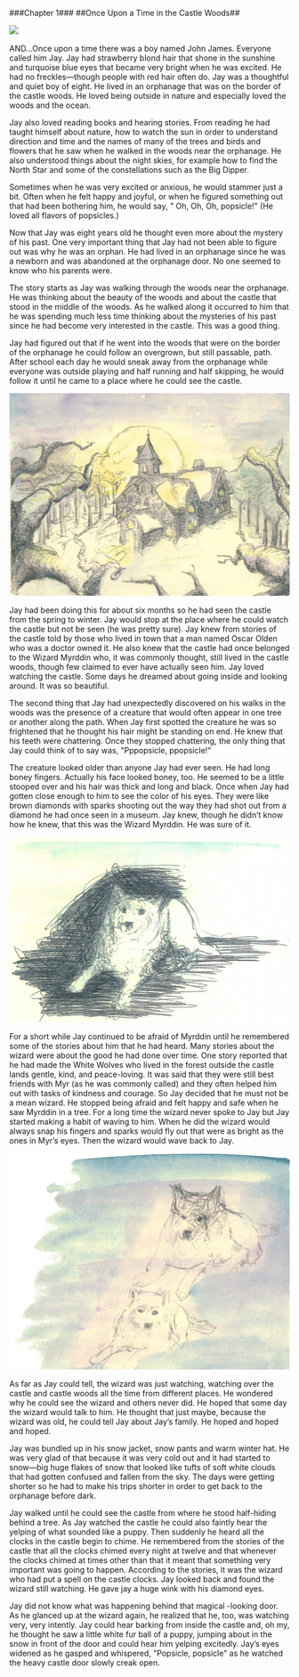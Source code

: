 
###Chapter 1###
##Once Upon a Time in the Castle Woods##

![](illustrations/wizard-in-tree.jpg)

<div class="pagebreak"></div>

AND…Once upon a time there was a boy named John James. Everyone called him Jay. Jay had strawberry blond hair that shone in the sunshine and turquoise blue eyes that became very bright when he was excited. He had no freckles—though people with red hair often do. Jay was a thoughtful and quiet boy of eight. He lived in an orphanage that was on the border of the castle woods. He loved being outside in nature and especially loved the woods and the ocean.

Jay also loved reading books and hearing stories. From reading he had taught himself about nature, how to watch the sun in order to understand direction and time and the names of many of the trees and birds and flowers that he saw when he walked in the woods near the orphanage. He also understood things about the night skies, for example how to find the North Star and some of the constellations such as the Big Dipper.

Sometimes when he was very excited or anxious, he would stammer just a bit. Often when he felt happy and joyful, or when he figured something out that had been bothering him, he would say, " Oh, Oh, Oh, popsicle!" (He loved all flavors of popsicles.)

Now that Jay was eight years old he thought even more about the mystery of his past. One very important thing that Jay had not been able to figure out was why he was an orphan. He had lived in an orphanage since he was a newborn and was abandoned at the orphanage door. No one seemed to know who his parents were.

The story starts as Jay was walking through the woods near the orphanage. He was thinking about the beauty of the woods and about the castle that stood in the middle of the woods. As he walked along it occurred to him that he was spending much less time thinking about the mysteries of his past since he had become very interested in the castle. This was a good thing.

Jay had figured out that if he went into the woods that were on the border of the orphanage he could follow an overgrown, but still passable, path. After school each day he would sneak away from the orphanage while everyone was outside playing and half running and half skipping, he would follow it until he came to a place where he could see the castle.

![](illustrations/castle-1.jpg)

Jay had been doing this for about six months so he had seen the castle from the spring to winter. Jay would stop at the place where he could watch the castle but not be seen (he was pretty sure). Jay knew from stories of the castle told by those who lived in town that a man named Oscar Olden who was a doctor owned it. He also knew that the castle had once belonged to the Wizard Myrddin who, it was commonly thought, still lived in the castle woods, though few claimed to ever have actually seen him. Jay loved watching the castle. Some days he dreamed about going inside and looking around. It was so beautiful.

The second thing that Jay had unexpectedly discovered on his walks in the woods was the presence of a creature that would often appear in one tree or another along the path. When Jay first spotted the creature he was so frightened that he thought his hair might be standing on end. He knew that his teeth were chattering. Once they stopped chattering, the only thing that Jay could think of to say was, "Pppopsicle, ppopsicle!"

The creature looked older than anyone Jay had ever seen. He had long boney fingers. Actually his face looked boney, too. He seemed to be a little stooped over and his hair was thick and long and black. Once when Jay had gotten close enough to him to see the color of his eyes. They were like brown diamonds with sparks shooting out the way they had shot out from a diamond he had once seen in a museum. Jay knew, though he didn’t know how he knew, that this was the Wizard Myrddin. He was sure of it.

![](illustrations/sitting-wolf.jpg)

For a short while Jay continued to be afraid of Myrddin until he remembered some of the stories about him that he had heard. Many stories about the wizard were about the good he had done over time. One story reported that he had made the White Wolves who lived in the forest outside the castle lands gentle, kind, and peace-loving. It was said that they were still best friends with Myr (as he was commonly called) and they often helped him out with tasks of kindness and courage. So Jay decided that he must not be a mean wizard. He stopped being afraid and felt happy and safe when he saw Myrddin in a tree. For a long time the wizard never spoke to Jay but Jay started making a habit of waving to him. When he did the wizard would always snap his fingers and sparks would fly out that were as bright as the ones in Myr’s eyes. Then the wizard would wave back to Jay.

![](illustrations/sitting-wolf-2.jpg)

As far as Jay could tell, the wizard was just watching, watching over the castle and castle woods all the time from different places. He wondered why he could see the wizard and others never did. He hoped that some day the wizard would talk to him. He thought that just maybe, because the wizard was old, he could tell Jay about Jay’s family. He hoped and hoped and hoped.

Jay was bundled up in his snow jacket, snow pants and warm winter hat. He was very glad of that because it was very cold out and it had started to snow—big huge flakes of snow that looked like tufts of soft white clouds that had gotten confused and fallen from the sky. The days were getting shorter so he had to make his trips shorter in order to get back to the orphanage before dark.

Jay walked until he could see the castle from where he stood half-hiding behind a tree. As Jay watched the castle he could also faintly hear the yelping of what sounded like a puppy. Then suddenly he heard all the clocks in the castle begin to chime. He remembered from the stories of the castle that all the clocks chimed every night at twelve and that whenever the clocks chimed at times other than that it meant that something very important was going to happen. According to the stories, it was the wizard who had put a spell on the castle clocks. Jay looked back and found the wizard still watching. He gave jay a huge wink with his diamond eyes.

Jay did not know what was happening behind that magical -looking door. As he glanced up at the wizard again, he realized that he, too, was watching very, very intently. Jay could hear barking from inside the castle and, oh my, he thought he saw a little white fur ball of a puppy, jumping about in the snow in front of the door and could hear him yelping excitedly. Jay’s eyes widened as he gasped and whispered, "Popsicle, popsicle" as he watched the heavy castle door slowly creak open.
